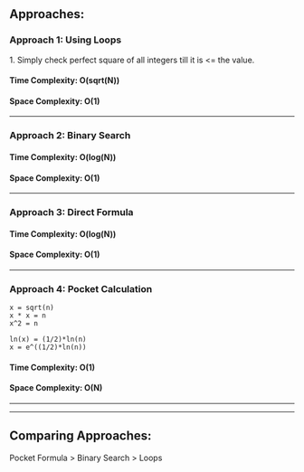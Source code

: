 ​<h2> Approaches: </h2>

<h3> Approach 1: Using Loops</h3>
 1. Simply check perfect square of all integers till it is <= the value.
<h4> Time Complexity: O(sqrt(N)) </h4>
<h4> Space Complexity: O(1) </h4>

<hr>

<h3> Approach 2: Binary Search</h3>
<h4> Time Complexity: O(log(N)) </h4>
<h4> Space Complexity: O(1) </h4>

<hr>

<h3> Approach 3: Direct Formula</h3>
<h4> Time Complexity: O(log(N)) </h4>
<h4> Space Complexity: O(1) </h4>

<hr>

<h3> Approach 4: Pocket Calculation</h3>

```
x = sqrt(n)
x * x = n
x^2 = n

ln(x) = (1/2)*ln(n)
x = e^((1/2)*ln(n))
```
<h4> Time Complexity: O(1) </h4>
<h4> Space Complexity: O(N) </h4>

<hr><hr>

<h2> Comparing Approaches: </h2>
Pocket Formula > Binary Search > Loops
